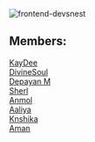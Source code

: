![frontend-devsnest](https://socialify.git.ci/Team-Focussed/frontend-devsnest/image?description=1&font=Raleway&forks=1&issues=1&language=1&owner=1&pattern=Diagonal%20Stripes&pulls=1&stargazers=1&theme=Dark)

## Members:
[KayDee](https://github.com/kaydee0502) <br>
[DivineSoul](https://github.com/CodeBlooded-RahulMaurya) <br>
[Depayan M](https://github.com/DepayanMondal) <br>
[Sherl](https://github.com/aayushi221) <br>
[Anmol](https://github.com/noob-anmol) <br>
[Aaliya](https://github.com/Aaliya7516) <br>
[Knshika](https://github.com/knshika)<br>
[Aman](https://github.com/aman-malviya)<br>



